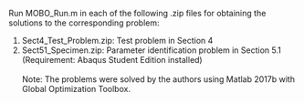 Run MOBO_Run.m in each of the following .zip files for obtaining the solutions to the corresponding problem:
  1. Sect4_Test_Problem.zip: Test problem in Section 4
  2. Sect51_Specimen.zip: Parameter identification problem in Section 5.1 (Requirement: Abaqus Student Edition installed)\
\
Note: The problems were solved by the authors using Matlab 2017b with Global Optimization Toolbox.
